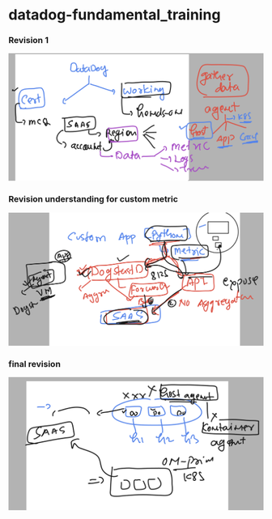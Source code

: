 # datadog-fundamental_training

### Revision 1 

<img src="rev1.png">

### Revision understanding for custom metric 

<img src="rev2.png">

### final revision 

<img src="rev3.png">

